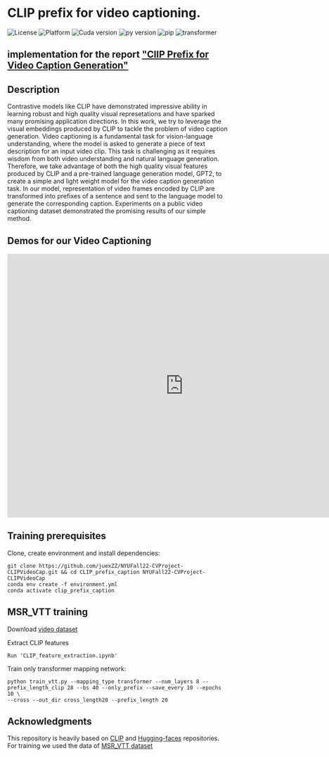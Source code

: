 # CLIP prefix for video captioning.

![License](https://img.shields.io/badge/License-MIT-yellow.svg)
![Platform](https://img.shields.io/badge/platform-%20linux%20-green.svg)
![Cuda version](https://img.shields.io/badge/cuda-%3E%3D11.6-blue)
![py version](https://img.shields.io/badge/python-%3E%3D3.8-blue)
![pip](https://img.shields.io/badge/pip-%3E%3D21-blue)
![transformer](https://img.shields.io/badge/transformers-4.10.2-blue)






## implementation for the report ["ClIP Prefix for Video Caption Generation"](https://arxiv.org/abs/2111.09734)




## Description  
Contrastive models like CLIP have demonstrated impressive ability in learning robust and high quality visual represetations and have sparked many promising application directions. In this work, we try to leverage the visual embeddings produced by CLIP to tackle the problem of video caption generation. Video captioning is a fundamental task for vision-language understanding, where the model is asked to generate a piece of text description for an input video clip. This task is challenging as it requires wisdom from both video understanding and natural language generation. Therefore, we take advantage of both the high quality visual features produced by CLIP and a pre-trained language generation model, GPT2, to create a simple and light weight model for the video caption generation task. In our model, representation of video frames encoded by CLIP are transformed into prefixes of a sentence and sent to the language model to generate the corresponding caption. Experiments on a public video captioning dataset demonstrated the promising results of our simple method. 
## Demos for our Video Captioning  
<iframe 
src="https://drive.google.com/file/d/1l3vOcCEBSFNW2KdV3SBo0qNFpFLwcXlB/view?usp=share_link" 
scrolling="no" 
border="0" 
frameborder="no" 
framespacing="0" 
allowfullscreen="true" 
height=600 
width=800> 
</iframe>


## Training prerequisites
Clone, create environment and install dependencies:  
```
git clone https://github.com/juexZZ/NYUFall22-CVProject-CLIPVideoCap.git && cd CLIP_prefix_caption NYUFall22-CVProject-CLIPVideoCap
conda env create -f environment.yml
conda activate clip_prefix_caption
```

## MSR_VTT training

Download [video dataset](https://www.mediafire.com/folder/h14iarbs62e7p/shared)


Extract CLIP features
```
Run 'CLIP_feature_extraction.ipynb'
```

Train only transformer mapping network:
```
python train_vtt.py --mapping_type transformer --num_layers 8 --prefix_length_clip 28 --bs 40 --only_prefix --save_every 10 --epochs 10 \
--cross --out_dir cross_length20 --prefix_length 20
```





## Acknowledgments
This repository is heavily based on [CLIP](https://github.com/openai/CLIP) and [Hugging-faces](https://github.com/huggingface/transformers) repositories.
For training we used the data of [MSR_VTT dataset](https://github.com/nasib-ullah/video-captioning-models-in-Pytorch/tree/main/MSRVTT)


